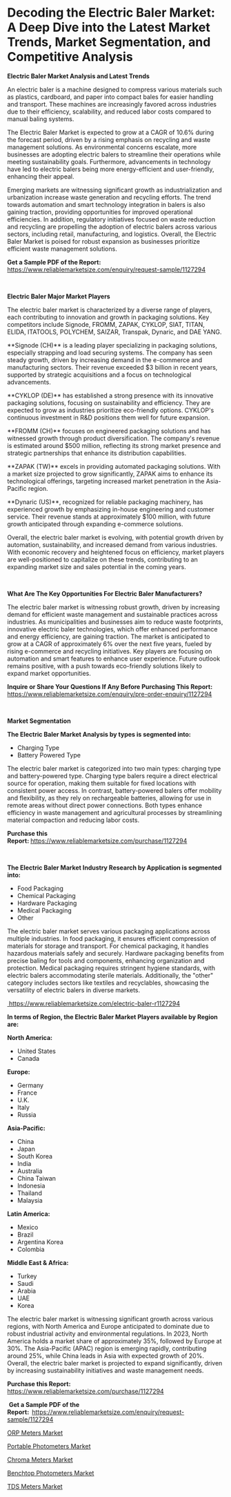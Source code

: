 <p><h1>Decoding the Electric Baler Market: A Deep Dive into the Latest Market Trends, Market Segmentation, and Competitive Analysis</h1></p><p><strong>Electric Baler Market Analysis and Latest Trends</strong></p>
<p><p>An electric baler is a machine designed to compress various materials such as plastics, cardboard, and paper into compact bales for easier handling and transport. These machines are increasingly favored across industries due to their efficiency, scalability, and reduced labor costs compared to manual baling systems. </p><p>The Electric Baler Market is expected to grow at a CAGR of 10.6% during the forecast period, driven by a rising emphasis on recycling and waste management solutions. As environmental concerns escalate, more businesses are adopting electric balers to streamline their operations while meeting sustainability goals. Furthermore, advancements in technology have led to electric balers being more energy-efficient and user-friendly, enhancing their appeal.</p><p>Emerging markets are witnessing significant growth as industrialization and urbanization increase waste generation and recycling efforts. The trend towards automation and smart technology integration in balers is also gaining traction, providing opportunities for improved operational efficiencies. In addition, regulatory initiatives focused on waste reduction and recycling are propelling the adoption of electric balers across various sectors, including retail, manufacturing, and logistics. Overall, the Electric Baler Market is poised for robust expansion as businesses prioritize efficient waste management solutions.</p></p>
<p><strong>Get a Sample PDF of the Report:&nbsp;</strong> <a href="https://www.reliablemarketsize.com/enquiry/request-sample/1127294?utm_campaign=1833&utm_medium=2&utm_source=Github&utm_content=ia&utm_term=11042025&utm_id=electric-baler">https://www.reliablemarketsize.com/enquiry/request-sample/1127294</a></p>
<p>&nbsp;</p>
<p><strong>Electric Baler Major Market Players</strong></p>
<p><p>The electric baler market is characterized by a diverse range of players, each contributing to innovation and growth in packaging solutions. Key competitors include Signode, FROMM, ZAPAK, CYKLOP, SIAT, TITAN, ELIDA, ITATOOLS, POLYCHEM, SAIZAR, Transpak, Dynaric, and DAE YANG.</p><p>**Signode (CH)** is a leading player specializing in packaging solutions, especially strapping and load securing systems. The company has seen steady growth, driven by increasing demand in the e-commerce and manufacturing sectors. Their revenue exceeded $3 billion in recent years, supported by strategic acquisitions and a focus on technological advancements.</p><p>**CYKLOP (DE)** has established a strong presence with its innovative packaging solutions, focusing on sustainability and efficiency. They are expected to grow as industries prioritize eco-friendly options. CYKLOP's continuous investment in R&D positions them well for future expansion.</p><p>**FROMM (CH)** focuses on engineered packaging solutions and has witnessed growth through product diversification. The company's revenue is estimated around $500 million, reflecting its strong market presence and strategic partnerships that enhance its distribution capabilities.</p><p>**ZAPAK (TW)** excels in providing automated packaging solutions. With a market size projected to grow significantly, ZAPAK aims to enhance its technological offerings, targeting increased market penetration in the Asia-Pacific region.</p><p>**Dynaric (US)**, recognized for reliable packaging machinery, has experienced growth by emphasizing in-house engineering and customer service. Their revenue stands at approximately $100 million, with future growth anticipated through expanding e-commerce solutions.</p><p>Overall, the electric baler market is evolving, with potential growth driven by automation, sustainability, and increased demand from various industries. With economic recovery and heightened focus on efficiency, market players are well-positioned to capitalize on these trends, contributing to an expanding market size and sales potential in the coming years.</p></p>
<p>&nbsp;</p>
<p><strong>What Are The Key Opportunities For Electric Baler Manufacturers?</strong></p>
<p><p>The electric baler market is witnessing robust growth, driven by increasing demand for efficient waste management and sustainable practices across industries. As municipalities and businesses aim to reduce waste footprints, innovative electric baler technologies, which offer enhanced performance and energy efficiency, are gaining traction. The market is anticipated to grow at a CAGR of approximately 6% over the next five years, fueled by rising e-commerce and recycling initiatives. Key players are focusing on automation and smart features to enhance user experience. Future outlook remains positive, with a push towards eco-friendly solutions likely to expand market opportunities.</p></p>
<p><strong>Inquire or Share Your Questions If Any Before Purchasing This Report:</strong> <a href="https://www.reliablemarketsize.com/enquiry/pre-order-enquiry/1127294?utm_campaign=1833&utm_medium=2&utm_source=Github&utm_content=ia&utm_term=11042025&utm_id=electric-baler">https://www.reliablemarketsize.com/enquiry/pre-order-enquiry/1127294</a></p>
<p>&nbsp;</p>
<p><strong>Market Segmentation</strong></p>
<p><strong>The Electric Baler Market Analysis by types is segmented into:</strong></p>
<p><ul><li>Charging Type</li><li>Battery Powered Type</li></ul></p>
<p><p>The electric baler market is categorized into two main types: charging type and battery-powered type. Charging type balers require a direct electrical source for operation, making them suitable for fixed locations with consistent power access. In contrast, battery-powered balers offer mobility and flexibility, as they rely on rechargeable batteries, allowing for use in remote areas without direct power connections. Both types enhance efficiency in waste management and agricultural processes by streamlining material compaction and reducing labor costs.</p></p>
<p><strong>Purchase this Report:&nbsp;</strong><a href="https://www.reliablemarketsize.com/purchase/1127294?utm_campaign=1833&utm_medium=2&utm_source=Github&utm_content=ia&utm_term=11042025&utm_id=electric-baler">https://www.reliablemarketsize.com/purchase/1127294</a></p>
<p>&nbsp;</p>
<p><strong>The Electric Baler Market Industry Research by Application is segmented into:</strong></p>
<p><ul><li>Food Packaging</li><li>Chemical Packaging</li><li>Hardware Packaging</li><li>Medical Packaging</li><li>Other</li></ul></p>
<p><p>The electric baler market serves various packaging applications across multiple industries. In food packaging, it ensures efficient compression of materials for storage and transport. For chemical packaging, it handles hazardous materials safely and securely. Hardware packaging benefits from precise baling for tools and components, enhancing organization and protection. Medical packaging requires stringent hygiene standards, with electric balers accommodating sterile materials. Additionally, the "other" category includes sectors like textiles and recyclables, showcasing the versatility of electric balers in diverse markets.</p></p>
<p><a href="https://www.reliablemarketsize.com/electric-baler-r1127294?utm_campaign=1833&utm_medium=2&utm_source=Github&utm_content=ia&utm_term=11042025&utm_id=electric-baler">&nbsp;https://www.reliablemarketsize.com/electric-baler-r1127294</a></p>
<p><strong>In terms of Region, the Electric Baler Market Players available by Region are:</strong></p>
<p>
    <p> <strong> North America: </strong>
        <ul>
            <li>United States</li>
            <li>Canada</li>
        </ul>
        </p> 
    <p> <strong> Europe: </strong>
        <ul>
            <li>Germany</li>
            <li>France</li>
            <li>U.K.</li>
            <li>Italy</li>
            <li>Russia</li>
        </ul>
        </p> 
    <p> <strong> Asia-Pacific: </strong>
        <ul>
            <li>China</li>
            <li>Japan</li>
            <li>South Korea</li>
            <li>India</li>
            <li>Australia</li>
            <li>China Taiwan</li>
            <li>Indonesia</li>
            <li>Thailand</li>
            <li>Malaysia</li>
        </ul>
        </p> 
    <p> <strong> Latin America: </strong>
        <ul>
            <li>Mexico</li>
            <li>Brazil</li>
            <li>Argentina Korea</li>
            <li>Colombia</li>
        </ul>
        </p> 
    <p> <strong> Middle East & Africa: </strong>
        <ul>
            <li>Turkey</li>
            <li>Saudi</li>
            <li>Arabia</li>
            <li>UAE</li>
            <li>Korea</li>
        </ul>
    </p>
    </p>
<p><p>The electric baler market is witnessing significant growth across various regions, with North America and Europe anticipated to dominate due to robust industrial activity and environmental regulations. In 2023, North America holds a market share of approximately 35%, followed by Europe at 30%. The Asia-Pacific (APAC) region is emerging rapidly, contributing around 25%, while China leads in Asia with expected growth of 20%. Overall, the electric baler market is projected to expand significantly, driven by increasing sustainability initiatives and waste management needs.</p></p>
<p><strong>Purchase this Report: </strong><a href="https://www.reliablemarketsize.com/purchase/1127294?utm_campaign=1833&utm_medium=2&utm_source=Github&utm_content=ia&utm_term=11042025&utm_id=electric-baler">https://www.reliablemarketsize.com/purchase/1127294</a></p>
<p>&nbsp;<strong>Get a Sample PDF of the Report:&nbsp;&nbsp;</strong><a href="https://www.reliablemarketsize.com/enquiry/request-sample/1127294?utm_campaign=1833&utm_medium=2&utm_source=Github&utm_content=ia&utm_term=11042025&utm_id=electric-baler">https://www.reliablemarketsize.com/enquiry/request-sample/1127294</a></p>
<p><strong></strong></p>
<p><p><a href="https://github.com/manesros8/Market-Research-Report-List-1/blob/main/orp-meters-market.md?utm_campaign=1833&utm_medium=2&utm_source=Github&utm_content=ia&utm_term=11042025&utm_id=electric-baler">ORP Meters Market</a></p><p><a href="https://github.com/marloy8/Market-Research-Report-List-7/blob/main/portable-photometers-market.md?utm_campaign=1833&utm_medium=2&utm_source=Github&utm_content=ia&utm_term=11042025&utm_id=electric-baler">Portable Photometers Market</a></p><p><a href="https://github.com/SanjidaMahmud54/Market-Research-Report-List-2/blob/main/chroma-meters-market.md?utm_campaign=1833&utm_medium=2&utm_source=Github&utm_content=ia&utm_term=11042025&utm_id=electric-baler">Chroma Meters Market</a></p><p><a href="https://github.com/hgf64gh/Market-Research-Report-List-2/blob/main/benchtop-photometers-market.md?utm_campaign=1833&utm_medium=2&utm_source=Github&utm_content=ia&utm_term=11042025&utm_id=electric-baler">Benchtop Photometers Market</a></p><p><a href="https://github.com/WashimHussain441/Market-Research-Report-List-2/blob/main/tds-meters-market.md?utm_campaign=1833&utm_medium=2&utm_source=Github&utm_content=ia&utm_term=11042025&utm_id=electric-baler">TDS Meters Market</a></p></p>